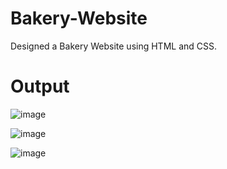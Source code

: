 # Bakery-Website
Designed a Bakery Website using HTML and CSS.

# Output
![image](https://user-images.githubusercontent.com/92794107/218297588-7a2e4802-d9cd-45c9-8d6f-58bc5df9d289.png)

![image](https://user-images.githubusercontent.com/92794107/218297623-b97180a7-31cc-49d4-9109-92e2205088ee.png)

![image](https://user-images.githubusercontent.com/92794107/218297657-6e9aaae8-5692-4174-9353-27aaf32513a0.png)

